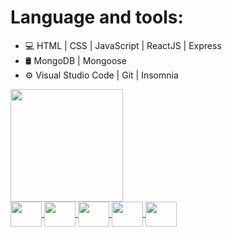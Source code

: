 # Language and tools:
- 💻 HTML | CSS | JavaScript | ReactJS | Express
- 🛢 MongoDB | Mongoose
- ⚙️ Visual Studio Code | Git | Insomnia

<div>
  <a href="https://github.com/Amir258"/>
  <img height="180" src="https://github-readme-stats.vercel.app/api?username=Amir258&show_icons=true&theme=dark&include_all_commits=true"/>
</div>
<img align="center" alt="" height="40" width="50" src="https://cdn.jsdelivr.net/gh/devicons/devicon/icons/javascript/javascript-original.svg"/>
<img align="center" alt="" height="40" width="50" src="https://cdn.jsdelivr.net/gh/devicons/devicon/icons/nodejs/nodejs-original.svg"/>
<img align="center" alt="" height="40" width="50" src="https://cdn.jsdelivr.net/gh/devicons/devicon/icons/react/react-original.svg"/>
<img align="center" alt="" height="40" width="50" src="https://cdn.jsdelivr.net/gh/devicons/devicon/icons/html5/html5-original.svg"/>
<img align="center" alt="" height="40" width="50" src="https://cdn.jsdelivr.net/gh/devicons/devicon/icons/css3/css3-original.svg"/>


